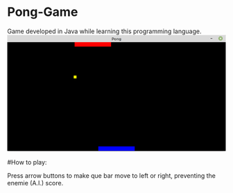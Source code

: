 # Pong-Game

Game developed in Java while learning this programming language.
![game image](https://github.com/Marcelofcdantas/Pong-Game/blob/main/pongImage.png?raw=true)

#How to play:

Press arrow buttons to make que bar move to left or right, preventing the enemie (A.I.) score.
